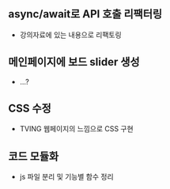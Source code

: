 ## async/await로 API 호출 리팩터링
 - 강의자료에 있는 내용으로 리팩토링
## 메인페이지에 보드 slider 생성
 - ...?
## CSS 수정
 - TVING 웹페이지의 느낌으로 CSS 구현
## 코드 모듈화
 - js 파일 분리 및 기능별 함수 정리